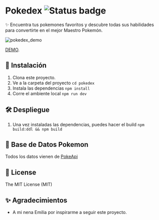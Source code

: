 # Pokedex ![Status badge](https://img.shields.io/badge/status-in%20progress-yellow)

✨ Encuentra tus pokemones favoritos y descubre todas sus habilidades para convertirte en el mejor Maestro Pokemón.

![pokedex_demo](http://g.recordit.co/Umv3xbqZmk.gif)

[DEMO](http://mus-pokedex.herokuapp.com/).

## 🚀 Instalación
1. Clona este proyecto.
2. Ve a la carpeta del proyecto
`cd pokedex`
3. Instala las dependencias
`npm install`
4. Corre el ambiente local
`npm run dev`

## 🛠 Despliegue
1. Una vez instaladas las dependencias, puedes hacer el build
`npm build:ddl && npm build`

## 🦀 Base de Datos Pokemon
Todos los datos vienen de [PokeApi](https://pokeapi.co/)

## 🧾 License
The MIT License (MIT)

## ✨ Agradecimientos
* A mi nena Emilia por inspirarme a seguir este proyecto.
